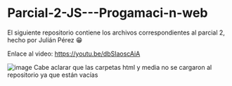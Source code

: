 # Parcial-2-JS---Progamaci-n-web
El siguiente repositorio contiene los archivos correspondientes al parcial 2, hecho por Julián Pérez 😁

Enlace al video: https://youtu.be/dbSIaoscAiA

![image](https://github.com/user-attachments/assets/060d76ba-e15f-4ed9-9c6c-bc3b7a48415d)
Cabe aclarar que las carpetas html y media no se cargaron al repositorio ya que están vacías
